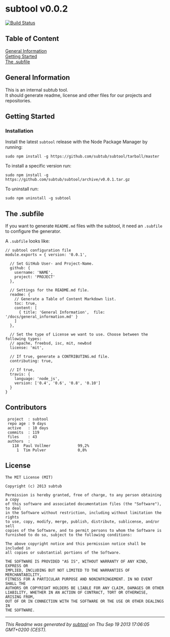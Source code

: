 # subtool v0.0.2  

[![Build Status](https://travis-ci.org/subtub/subtool.png?branch=master)](https://travis-ci.org/subtub/subtool)

## Table of Content

[General Information](#general-information)  
[Getting Started](#getting-started)  
[The .subfile](#the-.subfile)  

## General Information

This is an internal subtub tool.  
It should generate readme, license and other files for our projects and repositories.
## Getting Started

### Installation

Install the latest ```subtool``` release with the Node Package Manager by running:  

    sudo npm install -g https://github.com/subtub/subtool/tarball/master

To install a specific version run:

    sudo npm install -g https://github.com/subtub/subtool/archive/v0.0.1.tar.gz

To uninstall run:

    sudo npm uninstall -g subtool
## The .subfile  

If you want to generate ```README.md``` files with the subtool, it need an ```.subfile``` to configure the generator.

A ```.subfile``` looks like:  

```
// subtool configuration file
module.exports = { version: '0.0.1',

  // Set GitHub User- and Project-Name.
  github: {
    username: 'NAME',
    project: 'PROJECT'
  },

  // Settings for the README.md file.
  readme: {
    // Generate a Table of Content Markdown list.
    toc: true,
    content: [
      { title: 'General Information',  file: '/docs/general_information.md' }
    ]
  },
  
  // Set the type of License we want to use. Choose between the following types:
  // apache, freebsd, isc, mit, newbsd
  license: 'mit',

  // If true, generate a CONTRIBUTING.md file.
  contributing: true,
  
  // If true, 
  travis: {
    language: 'node_js',
    version: ['0.4', '0.6', '0.8', '0.10']
  }
}

```
## Contributors

```
 project  : subtool
 repo age : 9 days
 active   : 10 days
 commits  : 119
 files    : 43
 authors  : 
   118	Paul Vollmer            99,2%
     1	Tim Pulver              0,8%

```

## License

```
The MIT License (MIT)  
  
Copyright (c) 2013 subtub  
  
Permission is hereby granted, free of charge, to any person obtaining a copy  
of this software and associated documentation files (the "Software"), to deal  
in the Software without restriction, including without limitation the rights  
to use, copy, modify, merge, publish, distribute, sublicense, and/or sell  
copies of the Software, and to permit persons to whom the Software is  
furnished to do so, subject to the following conditions:  
  
The above copyright notice and this permission notice shall be included in  
all copies or substantial portions of the Software.  
  
THE SOFTWARE IS PROVIDED "AS IS", WITHOUT WARRANTY OF ANY KIND, EXPRESS OR  
IMPLIED, INCLUDING BUT NOT LIMITED TO THE WARRANTIES OF MERCHANTABILITY,  
FITNESS FOR A PARTICULAR PURPOSE AND NONINFRINGEMENT. IN NO EVENT SHALL THE  
AUTHORS OR COPYRIGHT HOLDERS BE LIABLE FOR ANY CLAIM, DAMAGES OR OTHER  
LIABILITY, WHETHER IN AN ACTION OF CONTRACT, TORT OR OTHERWISE, ARISING FROM,  
OUT OF OR IN CONNECTION WITH THE SOFTWARE OR THE USE OR OTHER DEALINGS IN  
THE SOFTWARE.  
  ```

---

*This Readme was generated by [subtool](http://www.github.com/subtub/subtool) on Thu Sep 19 2013 17:06:05 GMT+0200 (CEST).*  

